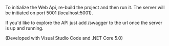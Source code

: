 To initialize the Web Api, re-build the project and then run it. The server will be initiated on port 5001 (localhost:5001).

If you'd like to explore the API just add /swagger to the url once the server is up and running.

(Developed with Visual Studio Code and .NET Core 5.0)
